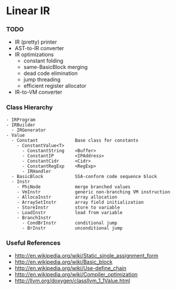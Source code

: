 # Linear IR

### TODO

- IR (pretty) printer
- AST-to-IR converter
- IR optimizations
  - constant folding
  - same-BasicBlock merging
  - dead code elimination
  - jump threading
  - efficient register allocator
- IR-to-VM converter

### Class Hierarchy

````
- IRProgram
- IRBuilder
  - IRGenerator
- Value
  - Constant              Base class for constants
    - ConstantValue<T>
      - ConstantString    <Buffer>
      - ConstantIP        <IPAddress>
      - ConstantCidr      <Cidr>
      - ConstantRegExp    <RegExp>
      - IRHandler
  - BasicBlock            SSA-conform code sequence block
  - Instr
    - PhiNode             merge branched values 
    - VmInstr             generic non-branching VM instruction
    - AllocaInstr         array allocation
    - ArraySetInstr       array field initialization
    - StoreInstr          store to variable
    - LoadInstr           load from variable
    - BranchInstr
      - CondBrInstr       conditional jump
      - BrInstr           unconditional jump
````

### Useful References

 * http://en.wikipedia.org/wiki/Static_single_assignment_form
 * http://en.wikipedia.org/wiki/Basic_block
 * http://en.wikipedia.org/wiki/Use-define_chain
 * http://en.wikipedia.org/wiki/Compiler_optimization
 * http://llvm.org/doxygen/classllvm_1_1Value.html
